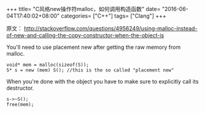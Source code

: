 +++
title= "C风格new操作符malloc，如何调用构造函数"
date= "2016-06-04T17:40:02+08:00"
categories= ["C++"]
tags= ["Clang"]
+++

原文：
http://stackoverflow.com/questions/4956249/using-malloc-instead-of-new-and-calling-the-copy-constructor-when-the-object-is

You'll need to use placement new after getting the raw memory from malloc.

    void* mem = malloc(sizeof(S));
    S* s = new (mem) S(); //this is the so called "placement new"

When you're done with the object you have to make sure to explicitly call its destructor.

    s->~S();
    free(mem);